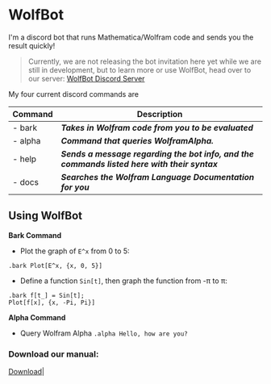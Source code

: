 # WolfBot
I'm a discord bot that runs Mathematica/Wolfram code and sends you the result quickly!

> Currently, we are not releasing the bot invitation here yet while we are still in development, but to learn more or use WolfBot, head over to our server: [WolfBot Discord Server](https://discord.gg/eyd376A)

My four current discord commands are

|Command|Description|
|--------|-----------------------------------------------------|
|- bark  | ***Takes in Wolfram code from you to be evaluated***|
|- alpha | ***Command that queries WolframAlpha.***| 
|- help  | ***Sends a message regarding the bot info, and the commands listed here with their syntax***|
|- docs  | ***Searches the Wolfram Language Documentation for you***|


## Using WolfBot
**Bark Command**
- Plot the graph of `E^x` from 0 to 5:
```
.bark Plot[E^x, {x, 0, 5}]
```
- Define a function `Sin[t]`, then graph the function from -π to π:
 ```
 .bark f[t_] = Sin[t]; 
Plot[f[x], {x, -Pi, Pi}]
```
**Alpha Command**
- Query Wolfram Alpha
 ```.alpha Hello, how are you?```

### Download our manual:
[Download](https://github.com/trevortrusty/WolfBot/raw/master/docs/man.pdf)|
